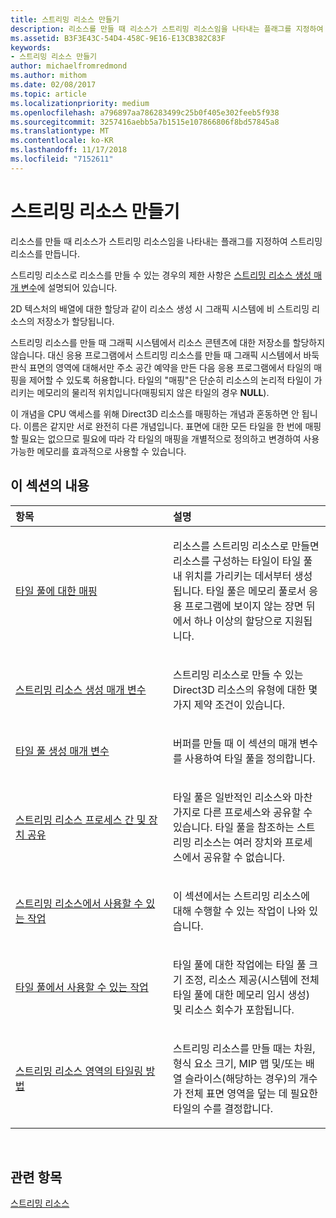 ```yaml
---
title: 스트리밍 리소스 만들기
description: 리소스를 만들 때 리소스가 스트리밍 리소스임을 나타내는 플래그를 지정하여 스트리밍 리소스를 만듭니다.
ms.assetid: B3F3E43C-54D4-458C-9E16-E13CB382C83F
keywords:
- 스트리밍 리소스 만들기
author: michaelfromredmond
ms.author: mithom
ms.date: 02/08/2017
ms.topic: article
ms.localizationpriority: medium
ms.openlocfilehash: a796897aa786283499c25b0f405e302feeb5f938
ms.sourcegitcommit: 3257416aebb5a7b1515e107866806f8bd57845a8
ms.translationtype: MT
ms.contentlocale: ko-KR
ms.lasthandoff: 11/17/2018
ms.locfileid: "7152611"
---
```

# <a name="creating-streaming-resources"></a>스트리밍 리소스 만들기


리소스를 만들 때 리소스가 스트리밍 리소스임을 나타내는 플래그를 지정하여 스트리밍 리소스를 만듭니다.

스트리밍 리소스로 리소스를 만들 수 있는 경우의 제한 사항은 [스트리밍 리소스 생성 매개 변수](streaming-resource-creation-parameters.md)에 설명되어 있습니다.

2D 텍스처의 배열에 대한 할당과 같이 리소스 생성 시 그래픽 시스템에 비 스트리밍 리소스의 저장소가 할당됩니다.

스트리밍 리소스를 만들 때 그래픽 시스템에서 리소스 콘텐츠에 대한 저장소를 할당하지 않습니다. 대신 응용 프로그램에서 스트리밍 리소스를 만들 때 그래픽 시스템에서 바둑판식 표면의 영역에 대해서만 주소 공간 예약을 만든 다음 응용 프로그램에서 타일의 매핑을 제어할 수 있도록 허용합니다. 타일의 "매핑"은 단순히 리소스의 논리적 타일이 가리키는 메모리의 물리적 위치입니다(매핑되지 않은 타일의 경우 **NULL**).

이 개념을 CPU 액세스를 위해 Direct3D 리소스를 매핑하는 개념과 혼동하면 안 됩니다. 이름은 같지만 서로 완전히 다른 개념입니다. 표면에 대한 모든 타일을 한 번에 매핑할 필요는 없으므로 필요에 따라 각 타일의 매핑을 개별적으로 정의하고 변경하여 사용 가능한 메모리를 효과적으로 사용할 수 있습니다.

## <a name="span-idin-this-sectionspanin-this-section"></a><span id="in-this-section"></span>이 섹션의 내용


<table>
<colgroup>
<col width="50%" />
<col width="50%" />
</colgroup>
<thead>
<tr class="header">
<th align="left">항목</th>
<th align="left">설명</th>
</tr>
</thead>
<tbody>
<tr class="odd">
<td align="left"><p><a href="mappings-are-into-a-tile-pool.md">타일 풀에 대한 매핑</a></p></td>
<td align="left"><p>리소스를 스트리밍 리소스로 만들면 리소스를 구성하는 타일이 타일 풀 내 위치를 가리키는 데서부터 생성됩니다. 타일 풀은 메모리 풀로서 응용 프로그램에 보이지 않는 장면 뒤에서 하나 이상의 할당으로 지원됩니다.</p></td>
</tr>
<tr class="even">
<td align="left"><p><a href="streaming-resource-creation-parameters.md">스트리밍 리소스 생성 매개 변수</a></p></td>
<td align="left"><p>스트리밍 리소스로 만들 수 있는 Direct3D 리소스의 유형에 대한 몇 가지 제약 조건이 있습니다.</p></td>
</tr>
<tr class="odd">
<td align="left"><p><a href="tile-pool-creation-parameters.md">타일 풀 생성 매개 변수</a></p></td>
<td align="left"><p>버퍼를 만들 때 이 섹션의 매개 변수를 사용하여 타일 풀을 정의합니다.</p></td>
</tr>
<tr class="even">
<td align="left"><p><a href="streaming-resource-cross-process-and-device-sharing.md">스트리밍 리소스 프로세스 간 및 장치 공유</a></p></td>
<td align="left"><p>타일 풀은 일반적인 리소스와 마찬가지로 다른 프로세스와 공유할 수 있습니다. 타일 풀을 참조하는 스트리밍 리소스는 여러 장치와 프로세스에서 공유할 수 없습니다.</p></td>
</tr>
<tr class="odd">
<td align="left"><p><a href="operations-available-on-streaming-resources.md">스트리밍 리소스에서 사용할 수 있는 작업</a></p></td>
<td align="left"><p>이 섹션에서는 스트리밍 리소스에 대해 수행할 수 있는 작업이 나와 있습니다.</p></td>
</tr>
<tr class="even">
<td align="left"><p><a href="operations-available-on-tile-pools.md">타일 풀에서 사용할 수 있는 작업</a></p></td>
<td align="left"><p>타일 풀에 대한 작업에는 타일 풀 크기 조정, 리소스 제공(시스템에 전체 타일 풀에 대한 메모리 임시 생성) 및 리소스 회수가 포함됩니다.</p></td>
</tr>
<tr class="odd">
<td align="left"><p><a href="how-a-streaming-resource-s-area-is-tiled.md">스트리밍 리소스 영역의 타일링 방법</a></p></td>
<td align="left"><p>스트리밍 리소스를 만들 때는 차원, 형식 요소 크기, MIP 맵 및/또는 배열 슬라이스(해당하는 경우)의 개수가 전체 표면 영역을 덮는 데 필요한 타일의 수를 결정합니다.</p></td>
</tr>
</tbody>
</table>

 

## <a name="span-idrelated-topicsspanrelated-topics"></a><span id="related-topics"></span>관련 항목


[스트리밍 리소스](streaming-resources.md)

 

 




